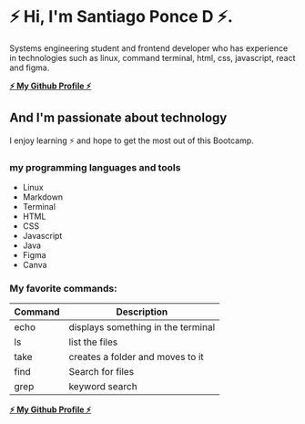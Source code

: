 # ⚡ Hi, I'm Santiago Ponce D ⚡.

Systems engineering student and frontend developer who has experience in technologies such as linux, command terminal, html, css, javascript, react and figma.


[**⚡ My Github Profile ⚡**](https://github.com/SantiagoZ13) 


## And I'm passionate about technology
I enjoy learning ⚡ and hope to get the most out of this Bootcamp.
###  my programming languages and tools
* Linux
* Markdown
* Terminal
* HTML
* CSS 
* Javascript
* Java
* Figma
* Canva
### My favorite commands:
| Command |            Description             |
|---------|------------------------------------|
| echo    | displays something in the terminal |
| ls      | list the files                     |
| take    | creates a folder and moves to it   |
| find    | Search for files                   |
| grep    | keyword search                     |


[**⚡ My Github Profile ⚡**](https://github.com/SantiagoZ13) 